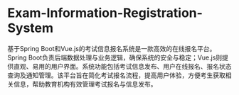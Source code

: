 # Exam-Information-Registration-System
基于Spring Boot和Vue.js的考试信息报名系统是一款高效的在线报名平台。Spring Boot负责后端数据处理与业务逻辑，确保系统的安全与稳定；Vue.js则提供直观、易用的用户界面。系统功能包括考试信息发布、用户在线报名、报名状态查询及通知管理。该平台旨在简化考试报名流程，提高用户体验，方便考生获取相关信息，帮助教育机构有效管理考试报名与信息发布。
